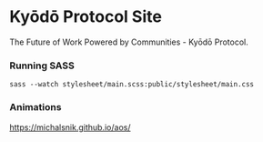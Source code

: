 # Kyōdō Protocol Site

The Future of Work Powered by Communities - Kyōdō Protocol.

### Running SASS

```
sass --watch stylesheet/main.scss:public/stylesheet/main.css
```

### Animations

https://michalsnik.github.io/aos/
